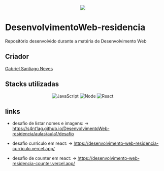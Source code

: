<div align="center">

  <img          src="https://camo.githubusercontent.com/5228369060d19dcc54abe504fb33140e0c69db5c3ae60693868812d8f550efaf/68747470733a2f2f63646e2e646973636f72646170702e636f6d2f6174746163686d656e74732f313039303037363533393630323836363137362f313039303335333035393239303431393334302f3332363732373030395f3837363639313436303034383234375f313536313132353339393930393630393335395f6e2d72656d6f766562672d707265766965772d72656d6f766562672d707265766965772e706e67">
  
</div>
  
# DesenvolvimentoWeb-residencia

Repositório desenvolvido durante a matéria de Desenvolvimento Web

## Criador

<a href = "https://github.com/S4nt1ag" target="_blank"> Gabriel Santiago Neves </a> <br>
  
## Stacks utilizadas
<div align="center">
  
![JavaScript](https://img.shields.io/badge/JavaScript-blue?style=for-the-badge&logo=javascript&logoColor=white)
![Node](https://img.shields.io/badge/Node.js-blue?style=for-the-badge&logo=node.js&logoColor=white)
![React](https://img.shields.io/badge/React-blue?style=for-the-badge&logo=react&logoColor=white)
  
  </div>
 
 ## links 
- desafio de listar nomes e imagens: -> 
https://s4nt1ag.github.io/DesenvolvimentoWeb-residencia/aulas/aula1/desafio

- desafio curriculo em react: -> 
https://desenvolvimento-web-residencia-curriculo.vercel.app/

- desafio de counter em react: ->
https://desenvolvimento-web-residencia-counter.vercel.app/
